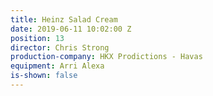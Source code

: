 ```yaml
---
title: Heinz Salad Cream
date: 2019-06-11 10:02:00 Z
position: 13
director: Chris Strong
production-company: HKX Prodictions - Havas
equipment: Arri Alexa
is-shown: false
---
```


